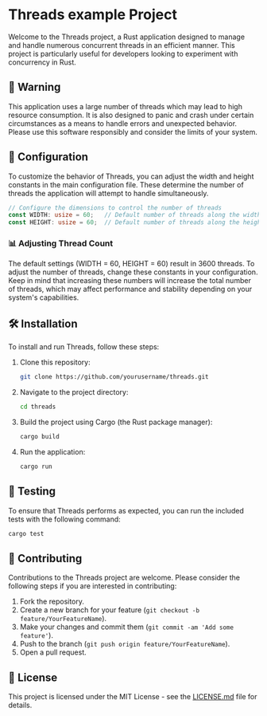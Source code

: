 # Threads example Project

Welcome to the Threads project, a Rust application designed to manage and handle numerous concurrent threads in an efficient manner. This project is particularly useful for developers looking to experiment with concurrency in Rust.

## 🚨 Warning

This application uses a large number of threads which may lead to high resource consumption. It is also designed to panic and crash under certain circumstances as a means to handle errors and unexpected behavior. Please use this software responsibly and consider the limits of your system.

## 📝 Configuration

To customize the behavior of Threads, you can adjust the width and height constants in the main configuration file. These determine the number of threads the application will attempt to handle simultaneously.

```rust
// Configure the dimensions to control the number of threads
const WIDTH: usize = 60;   // Default number of threads along the width
const HEIGHT: usize = 60;  // Default number of threads along the height
```

### 📊 Adjusting Thread Count

The default settings (WIDTH = 60, HEIGHT = 60) result in 3600 threads. To adjust the number of threads, change these constants in your configuration. Keep in mind that increasing these numbers will increase the total number of threads, which may affect performance and stability depending on your system's capabilities.

## 🛠 Installation

To install and run Threads, follow these steps:

1. Clone this repository:
   ```bash
   git clone https://github.com/yourusername/threads.git
   ```
2. Navigate to the project directory:
   ```bash
   cd threads
   ```
3. Build the project using Cargo (the Rust package manager):
   ```bash
   cargo build
      ```
4. Run the application:
   ```bash
   cargo run 
   ```

## 🧪 Testing

To ensure that Threads performs as expected, you can run the included tests with the following command:

```bash
cargo test
```

## 🤝 Contributing

Contributions to the Threads project are welcome. Please consider the following steps if you are interested in contributing:

1. Fork the repository.
2. Create a new branch for your feature (`git checkout -b feature/YourFeatureName`).
3. Make your changes and commit them (`git commit -am 'Add some feature'`).
4. Push to the branch (`git push origin feature/YourFeatureName`).
5. Open a pull request.

## 📜 License

This project is licensed under the MIT License - see the [LICENSE.md](LICENSE) file for details.
